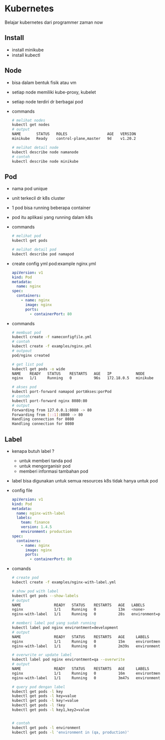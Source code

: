# Kubernetes

Belajar kubernetes dari programmer zaman now

## Install

- install minikube
- install kubectl

## Node

- bisa dalam bentuk fisik atau vm
- setiap node memiliki kube-proxy, kubelet
- setiap node terdiri dr berbagai pod
- commands

  ```bash
  # melihat nodes
  kubectl get nodes
  # output
  NAME       STATUS   ROLES                  AGE   VERSION
  minikube   Ready    control-plane,master   9d    v1.20.2

  # melihat detail node
  kubectl describe node namanode
  # contoh
  kubectl describe node minikube
  ```

## Pod

- nama pod unique
- unit terkecil dr k8s cluster
- 1 pod bisa running beberapa container
- pod itu aplikasi yang running dalam k8s
- commands

  ```bash
  # melihat pod
  kubectl get pods

  # melihat detail pod
  kubectl describe pod namapod
  ```

- create config yml pod:example nginx.yml
  ```yml
  apiVersion: v1
  kind: Pod
  metadata:
    name: nginx
  spec:
    containers:
      - name: nginx
        image: nginx
        ports:
          - containerPort: 80
  ```
- commands

  ```bash
  # membuat pod
  kubectl create -f nameconfigfile.yml
  # contoh
  kubectl create -f examples/nginx.yml
  # outpout
  pod/nginx created

  # get list pod
  kubectl get pods -o wide
  NAME    READY   STATUS    RESTARTS   AGE   IP           NODE       NOMINATED NODE   READINESS GATES
  nginx   1/1     Running   0          96s   172.18.0.5   minikube   <none>           <none>

  # akses pod
  kubectl port-forward namapod portAkses:porPod
  # contoh
  kubectl port-forward nginx 8080:80
  # output
  Forwarding from 127.0.0.1:8080 -> 80
  Forwarding from [::1]:8080 -> 80
  Handling connection for 8080
  Handling connection for 8080
  ```

## Label

- kenapa butuh label ?
  - untuk memberi tanda pod
  - untuk mengorganisir pod
  - memberi informasi tambahan pod
- label bisa digunakan untuk semua resources k8s tidak hanya untuk pod
- config file

  ```yml
  apiVersion: v1
  kind: Pod
  metadata:
    name: nginx-with-label
    labels:
      team: finance
      version: 1.4.5
      environment: production
  spec:
    containers:
      - name: nginx
        image: nginx
        ports:
          - containerPort: 80
  ```

- comands

  ```bash
  # create pod
  kubectl create -f examples/nginx-with-label.yml

  # show pod with label
  kubectl get pods --show-labels
  # output
  NAME               READY   STATUS    RESTARTS   AGE   LABELS
  nginx              1/1     Running   0          13m   <none>
  nginx-with-label   1/1     Running   0          28s   environment=production,team=finance,version=1.4.5

  # memberi label pod yang sudah running
  kubectl label pod nginx environtment=development
  # output
  NAME               READY   STATUS    RESTARTS   AGE     LABELS
  nginx              1/1     Running   0          15m     environtment=development
  nginx-with-label   1/1     Running   0          2m39s   environment=production,team=finance,version=1.4.5

  # overwrite or update label
  kubectl label pod nginx environtment=qa --overwrite
  # output
  NAME               READY   STATUS    RESTARTS   AGE     LABELS
  nginx              1/1     Running   0          16m     environtment=qa
  nginx-with-label   1/1     Running   0          3m47s   environment=production,team=finance,version=1.4.5

  # query pod dengan label
  kubectl get pods -l key
  kubectl get pods -l key=value
  kubectl get pods -l key!=value
  kubectl get pods -l !key
  kubectl get pods -l key1,key2=value


  # contoh
  kubectl get pods -l environment
  kubectl get pods -l 'environment in (qa, production)'
  ```

